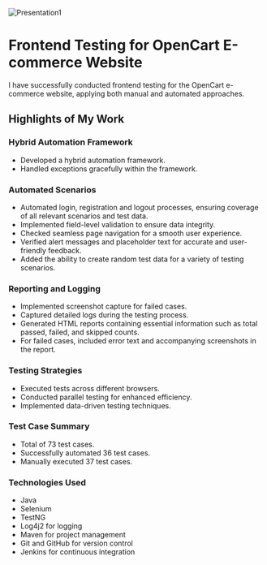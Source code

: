 ![Presentation1](https://github.com/abhishekgoyal-a11y/Open-Cart-App-Testing/assets/58354473/12bdb287-e883-4bbc-bf1f-5cf86a49a12b)

# Frontend Testing for OpenCart E-commerce Website

I have successfully conducted frontend testing for the OpenCart e-commerce website, applying both manual and automated approaches.

## Highlights of My Work

### Hybrid Automation Framework

- Developed a hybrid automation framework.
- Handled exceptions gracefully within the framework.

### Automated Scenarios

- Automated login, registration and logout processes, ensuring coverage of all relevant scenarios and test data.
- Implemented field-level validation to ensure data integrity.
- Checked seamless page navigation for a smooth user experience.
- Verified alert messages and placeholder text for accurate and user-friendly feedback.
- Added the ability to create random test data for a variety of testing scenarios.

### Reporting and Logging

- Implemented screenshot capture for failed cases.
- Captured detailed logs during the testing process.
- Generated HTML reports containing essential information such as total passed, failed, and skipped counts.
- For failed cases, included error text and accompanying screenshots in the report.

### Testing Strategies

- Executed tests across different browsers.
- Conducted parallel testing for enhanced efficiency.
- Implemented data-driven testing techniques.

### Test Case Summary

- Total of 73 test cases.
- Successfully automated 36 test cases.
- Manually executed 37 test cases.

### Technologies Used

- Java
- Selenium
- TestNG
- Log4j2 for logging
- Maven for project management
- Git and GitHub for version control
- Jenkins for continuous integration
